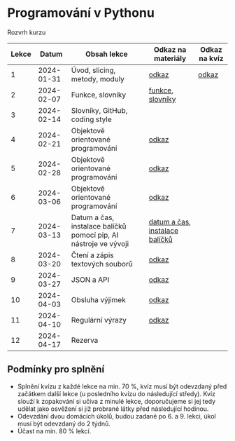 # Programování v Pythonu

Rozvrh kurzu

| Lekce       | Datum      | Obsah lekce                                                      | Odkaz na materiály | Odkaz na kvíz |
|-------------|------------| ---------------------------------------------------------------- | ------------------ | ------------- |
| 1           | 2024-01-31 | Úvod, slicing, metody, moduly                                    | [odkaz](https://kodim.cz/programovani/uvod-do-progr-2/uvod-do-programovani-2/slicing-metody-moduly/slicing) | [odkaz](https://open.openclass.ai/resource/quiz-65b78f04ba949b706b502776?code=hpWGTM1N05Ning) |
| 2           | 2024-02-07 | Funkce, slovníky                                                 | [funkce](https://kodim.cz/programovani/uvod-do-progr-2/uvod-do-programovani-2/vlastni-funkce/funkce), [slovníky](https://kodim.cz/programovani/uvod-do-progr-2/uvod-do-programovani-2/slovniky/n-tice) | |
| 3           | 2024-02-14 | Slovníky, GitHub, coding style                                   |  | |
| 4           | 2024-02-21 | Objektově orientované programování                               | [odkaz](https://kodim.cz/programovani/python-oop/lekce) | |
| 5           | 2024-02-28 | Objektově orientované programování                               | [odkaz](https://kodim.cz/programovani/python-oop/lekce) | |
| 6           | 2024-03-06 | Objektově orientované programování                               | [odkaz](https://kodim.cz/programovani/python-oop/lekce) | |
| 7           | 2024-03-13 | Datum a čas, instalace balíčků pomocí pip, AI nástroje ve vývoji | [datum a čas](https://kodim.cz/analyza-dat/python-data-1/bonusy/datum/datum), [instalace balíčků](https://kodim.cz/programovani/uvod-do-progr-2/bonusy/balicky-z-internetu/lesson) | |
| 8           | 2024-03-20 | Čtení a zápis textových souborů                                  | [odkaz](https://kodim.cz/programovani/uvod-do-progr-2/uvod-do-programovani-2/soubory/cteni-souboru) | |
| 9           | 2024-03-27 | JSON a API                                                       | [odkaz](https://kodim.cz/programovani/uvod-do-progr-2/uvod-do-programovani-2/json/format-json) |
| 10          | 2024-04-03 | Obsluha výjimek                                                  | [odkaz](https://kodim.cz/programovani/uvod-do-progr-2/bonusy/vyjimky/chyby-v-programu) |
| 11          | 2024-04-10 | Regulární výrazy                                                 | [odkaz](https://kodim.cz/analyza-dat/python-data-1/ziskavani-dat/regularni-vyrazy/regularni-vyrazy) | |
| 12          | 2024-04-17 | Rezerva                                                          | |

## Podmínky pro splnění

- Splnění kvízu z každé lekce na min. 70 %, kvíz musí být odevzdaný před začátkem další lekce (u posledního kvízu do následující středy). Kvíz slouží k zopakování si učiva z minulé lekce, doporučujeme si jej tedy udělat jako osvěžení si již probrané látky před následující hodinou.
- Odevzdání dvou domácích úkolů, budou zadané po 6. a 9. lekci, úkol musí být odevzdaný do 2 týdnů.
- Účast na min. 80 % lekcí.
